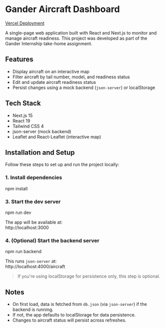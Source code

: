 # Gander Aircraft Dashboard

[Vercel Deployment](https://your-vercel-link.vercel.app)

A single-page web application built with React and Next.js to monitor and manage aircraft readiness. This project was developed as part of the Gander Internship take-home assignment.

## Features

- Display aircraft on an interactive map
- Filter aircraft by tail number, model, and readiness status
- Edit and update aircraft readiness status
- Persist changes using a mock backend (`json-server`) or localStorage

## Tech Stack

- Next.js 15
- React 19
- Tailwind CSS 4
- json-server (mock backend)
- Leaflet and React-Leaflet (interactive map)


## Installation and Setup

Follow these steps to set up and run the project locally:


### 1. Install dependencies

npm install


### 3. Start the dev server

npm run dev

The app will be available at:  
http://localhost:3000



### 4. (Optional) Start the backend server

npm run backend

This runs `json-server` at:  
http://localhost:4000/aircraft


> If you're using localStorage for persistence only, this step is optional.


## Notes

- On first load, data is fetched from `db.json` (via `json-server`) if the backend is running.
- If not, the app defaults to localStorage for data persistence.
- Changes to aircraft status will persist across refreshes.
